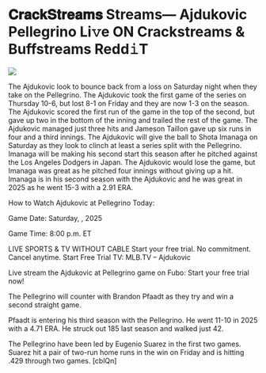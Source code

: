 # 𝐂𝐫𝐚𝐜𝐤𝐒𝐭𝐫𝐞𝐚𝐦𝐬 Streams— Ajdukovic Pellegrino Li𝚟e ON Crackstreams & Buffstreams Redd𝚒T  
  
  
[![](https://i.imgur.com/qSNzIqt.png)](https://movie.rssnews.media/qESUNvVYM.php)  
  
The Ajdukovic look to bounce back from a loss on Saturday night when they take on the Pellegrino. The Ajdukovic took the first game of the series on Thursday 10-6, but lost 8-1 on Friday and they are now 1-3 on the season. The Ajdukovic scored the first run of the game in the top of the second, but gave up two in the bottom of the inning and trailed the rest of the game. The Ajdukovic managed just three hits and Jameson Taillon gave up six runs in four and a third innings. The Ajdukovic will give the ball to Shota Imanaga on Saturday as they look to clinch at least a series split with the Pellegrino. Imanaga will be making his second start this season after he pitched against the Los Angeles Dodgers in Japan. The Ajdukovic would lose the game, but Imanaga was great as he pitched four innings without giving up a hit. Imanaga is in his second season with the Ajdukovic and he was great in 2025 as he went 15-3 with a 2.91 ERA.

How to Watch Ajdukovic at Pellegrino Today:

Game Date: Saturday, , 2025

Game Time: 8:00 p.m. ET

LIVE SPORTS & TV WITHOUT CABLE
Start your free trial. No commitment. Cancel anytime.
Start Free Trial
TV: MLB.TV – Ajdukovic

Live stream the Ajdukovic at Pellegrino game on Fubo: Start your free trial now!

The Pellegrino will counter with Brandon Pfaadt as they try and win a second straight game.

Pfaadt is entering his third season with the Pellegrino. He went 11-10 in 2025 with a 4.71 ERA. He struck out 185 last season and walked just 42.

The Pellegrino have been led by Eugenio Suarez in the first two games. Suarez hit a pair of two-run home runs in the win on Friday and is hitting .429 through two games. [cblQn]